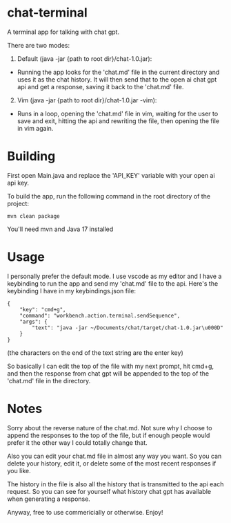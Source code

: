 # chat-terminal
A terminal app for talking with chat gpt. 

There are two modes:

1. Default (java -jar {path to root dir}/chat-1.0.jar):
 - Running the app looks for the 'chat.md' file in the current directory and uses it as the chat history. It will then send that to the open ai chat gpt api and get a response, saving it back to the 'chat.md' file.


2. Vim (java -jar {path to root dir}/chat-1.0.jar -vim):
 - Runs in a loop, opening the 'chat.md' file in vim, waiting for the user to save and exit, hitting the api and rewriting the file, then opening the file in vim again.


# Building
First open Main.java and replace the 'API_KEY' variable with your open ai api key.

To build the app, run the following command in the root directory of the project:
```
mvn clean package
```

You'll need mvn and Java 17 installed


# Usage
I personally prefer the default mode. I use vscode as my editor and I have a keybinding to run the app and send my 'chat.md' file to the api. Here's the keybinding I have in my keybindings.json file:
```
{
    "key": "cmd+g",
    "command": "workbench.action.terminal.sendSequence",
    "args": {
        "text": "java -jar ~/Documents/chat/target/chat-1.0.jar\u000D"
    }
}
```
(the characters on the end of the text string are the enter key)

So basically I can edit the top of the file with my next prompt, hit cmd+g, and then the response from chat gpt will be appended to the top of the 'chat.md' file in the directory. 

# Notes
Sorry about the reverse nature of the chat.md. Not sure why I choose to append the responses to the top of the file, but if enough people would prefer it the other way I could totally change that.

Also you can edit your chat.md file in almost any way you want. So you can delete your history, edit it, or delete some of the most recent responses if you like.

The history in the file is also all the history that is transmitted to the api each request. So you can see for yourself what history chat gpt has available when generating a response.

Anyway, free to use commericially or otherwise. Enjoy!


